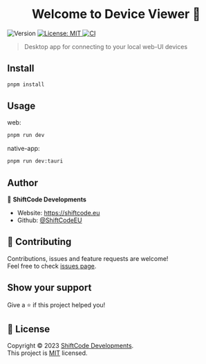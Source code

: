 <h1 align="center">Welcome to Device Viewer 👋</h1>
<p>
  <img alt="Version" src="https://img.shields.io/badge/version-0.0.1-blue.svg?cacheSeconds=2592000" />
  <a href="https://github.com/ShiftCodeEU/DeviceViewer/blob/main/LICENCE" target="_blank">
    <img alt="License: MIT" src="https://img.shields.io/badge/License-MIT-yellow.svg" />
  </a>
  <!-- <a href="#" target="_blank">
    <img alt="Documentation" src="https://img.shields.io/badge/documentation-yes-brightgreen.svg" />
  </a> -->
  <a href="https://github.comShiftCodeEU/DeviceViewer/actions/workflows/workspace-ci.yml">
    <img src="https://github.com/ShiftCodeEU/DeviceViewer/actions/workflows/workspace-ci.yml/badge.svg" alt="CI">
  </a>
</p>

> Desktop app for connecting to your local web-UI devices

## Install

```sh
pnpm install
```

## Usage

web:

```sh
pnpm run dev
```

native-app:

```sh
pnpm run dev:tauri
```

## Author

👤 **ShiftCode Developments**

- Website: https://shiftcode.eu
- Github: [@ShiftCodeEU](https://github.com/ShiftCodeEU)

## 🤝 Contributing

Contributions, issues and feature requests are welcome!<br />Feel free to check [issues page](https://github.com/ShiftCodeEU/DeviceViewer/issues).

## Show your support

Give a ⭐️ if this project helped you!

## 📝 License

Copyright © 2023 [ShiftCode Developments](https://github.com/ShiftCodeEU).<br />
This project is [MIT](https://github.com/ShiftCodeEU/DeviceViewer/blob/main/LICENCE) licensed.
